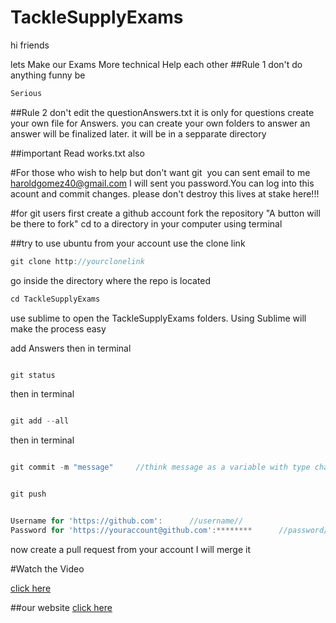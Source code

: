 # TackleSupplyExams

hi friends 

lets Make our Exams More technical
Help each other
##Rule 1
don't do anything funny be 

```javascript
Serious
```
##Rule 2
don't edit the questionAnswers.txt 
it is only for questions
create your own file for Answers.
you can create your own folders to answer 
an answer 
will be finalized later.
it will be in a sepparate directory


##important
Read works.txt also 


#For those who wish to help but don't want git 
⁠
you can sent email to me haroldgomez40@gmail.com I will sent you 
password.You can log into this acount and commit changes.
please don't destroy this lives at stake here!!!

#for git users
⁠⁠first
create a github account fork the repository 
"A button will be there to fork" 
cd to a directory in your computer using terminal

##try to use ubuntu 
from your account 
use the clone link

```javascript
git clone http://yourclonelink
```
go inside the directory where the repo is located

```javascript
cd TackleSupplyExams
```
use sublime to open the TackleSupplyExams folders. Using Sublime will make the process easy

add Answers
then in terminal

```javascript

git status

```
then in terminal

```javascript

git add --all

```

then in terminal

```javascript

git commit -m "message"     //think message as a variable with type char you can change it ;)

```


```javascript

git push 

```


```javascript

Username for 'https://github.com':  	//username//
Password for 'https://youraccount@github.com':******** 		//password// 
```


now create a pull request from your account I will merge it 


#Watch the Video

[click here](https://www.youtube.com/watch?v=J0HqIy3YdJw)

##our website
[click here](https://supplymca.github.io/TackleSupplyExams/)
